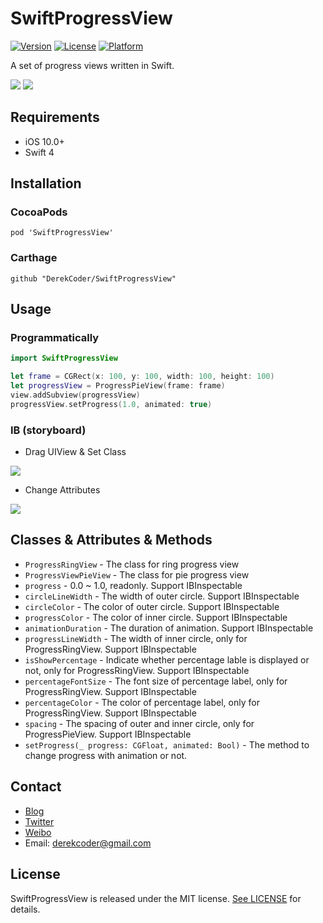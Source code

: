 
# SwiftProgressView
[![Version](https://img.shields.io/cocoapods/v/SwiftProgressView.svg?style=flat)](http://cocoapods.org/pods/SwiftProgressView)
[![License](https://img.shields.io/cocoapods/l/SwiftProgressView.svg?style=flat)](http://cocoapods.org/pods/SwiftProgressView)
[![Platform](https://img.shields.io/cocoapods/p/SwiftProgressView.svg?style=flat)](http://cocoapods.org/pods/SwiftProgressView)

A set of progress views written in Swift.

<img src="https://github.com/derekcoder/SwiftProgressView/blob/master/SwiftProgressViewDemo/ring_demo.gif"> <img src="https://github.com/derekcoder/SwiftProgressView/blob/master/SwiftProgressViewDemo/pie_demo.gif">

## Requirements

- iOS 10.0+
- Swift 4

## Installation

### CocoaPods

```
pod 'SwiftProgressView'
```

### Carthage

```
github "DerekCoder/SwiftProgressView"
```

## Usage

### Programmatically

```swift
import SwiftProgressView

let frame = CGRect(x: 100, y: 100, width: 100, height: 100)
let progressView = ProgressPieView(frame: frame)
view.addSubview(progressView)
progressView.setProgress(1.0, animated: true)
```

### IB (storyboard)

- Drag UIView & Set Class
<img src="https://github.com/derekcoder/SwiftProgressView/blob/master/SwiftProgressViewDemo/setclass.png">

- Change Attributes
<img src="https://github.com/derekcoder/SwiftProgressView/blob/master/SwiftProgressViewDemo/attributes.png">

## Classes & Attributes & Methods

* `ProgressRingView` - The class for ring progress view
* `ProgressViewPieView` - The class for pie progress view
* `progress` - 0.0 ~ 1.0, readonly. Support IBInspectable
* `circleLineWidth` -  The width of outer circle. Support IBInspectable
* `circleColor` - The color of outer circle. Support IBInspectable
* `progressColor` - The color of inner circle. Support IBInspectable
* `animationDuration` - The duration of animation. Support IBInspectable
* `progressLineWidth` - The width of inner circle, only for ProgressRingView. Support IBInspectable
* `isShowPercentage` - Indicate whether percentage lable is displayed or not, only for ProgressRingView. Support IBInspectable
* `percentageFontSize` - The font size of percentage label, only for ProgressRingView. Support IBInspectable
* `percentageColor` - The color of percentage label, only for ProgressRingView. Support IBInspectable
* `spacing` - The spacing of outer and inner circle, only for ProgressPieView. Support IBInspectable
* `setProgress(_ progress: CGFloat, animated: Bool)` - The method to change progress with animation or not.

## Contact

- [Blog](http://blog.derekcoder.com)
- [Twitter](https://twitter.com/derekcoder_)
- [Weibo](https://weibo.com/u/6155322764)
- Email: derekcoder@gmail.com

## License

SwiftProgressView is released under the MIT license. [See LICENSE](https://github.com/derekcoder/SwiftProgressView/blob/master/LICENSE) for details.
